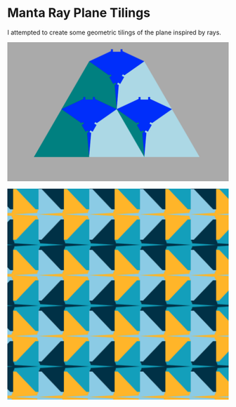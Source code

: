 # Manta Ray Plane Tilings

I attempted to create some geometric tilings of the plane inspired by rays.

![Manta1](manta1.png)

![Manta2](manta2.png)
